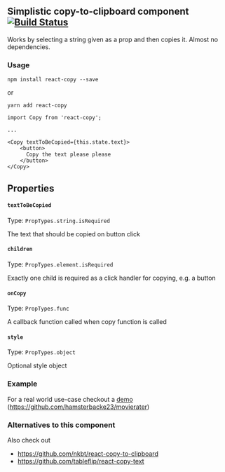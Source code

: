 ## Simplistic copy-to-clipboard component [![Build Status](https://travis-ci.org/hamsterbacke23/react-copy.svg?branch=master)](https://travis-ci.org/hamsterbacke23/react-copy)
Works by selecting a string given as a prop and then copies it. Almost no dependencies.

### Usage
```
npm install react-copy --save
```

or

```
yarn add react-copy
```
```
import Copy from 'react-copy';

...

<Copy textToBeCopied={this.state.text}>
    <button>
      Copy the text please please
    </button>
</Copy>
```

## Properties

#### `textToBeCopied`

Type: `PropTypes.string.isRequired`

The text that should be copied on button click

#### `children`

Type: `PropTypes.element.isRequired`

Exactly one child is required as a click handler for copying, e.g. a button

#### `onCopy`

Type: `PropTypes.func`

A callback function called when copy function is called

#### `style`

Type: `PropTypes.object`

Optional style object


### Example
For a real world use-case checkout a [demo](https://hamsterbacke23.github.io/movierater/#Taxi%20Driver)  (https://github.com/hamsterbacke23/movierater)

### Alternatives to this component
Also check out
- https://github.com/nkbt/react-copy-to-clipboard
- https://github.com/tableflip/react-copy-text


